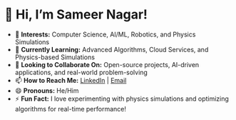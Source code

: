 # 👋 Hi, I’m Sameer Nagar!  

- 👀 **Interests:** Computer Science, AI/ML, Robotics, and Physics Simulations  
- 🌱 **Currently Learning:** Advanced Algorithms, Cloud Services, and Physics-based Simulations  
- 💞️ **Looking to Collaborate On:** Open-source projects, AI-driven applications, and real-world problem-solving  
- 📫 **How to Reach Me:** [LinkedIn](www.linkedin.com/in/aavonsameer) | [Email](mailto:sameernagar@csu.fullerton.edu)  
- 😄 **Pronouns:** He/Him  
- ⚡ **Fun Fact:** I love experimenting with physics simulations and optimizing algorithms for real-time performance!  

<!---
sameernagar-hub/sameernagar-hub is a ✨ special ✨ repository because its `README.md` (this file) appears on your GitHub profile.
You can click the Preview link to take a look at your changes.
--->
